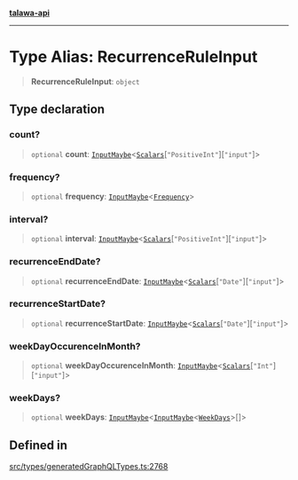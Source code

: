 [**talawa-api**](../../../README.md)

***

# Type Alias: RecurrenceRuleInput

> **RecurrenceRuleInput**: `object`

## Type declaration

### count?

> `optional` **count**: [`InputMaybe`](InputMaybe.md)\<[`Scalars`](Scalars.md)\[`"PositiveInt"`\]\[`"input"`\]\>

### frequency?

> `optional` **frequency**: [`InputMaybe`](InputMaybe.md)\<[`Frequency`](Frequency.md)\>

### interval?

> `optional` **interval**: [`InputMaybe`](InputMaybe.md)\<[`Scalars`](Scalars.md)\[`"PositiveInt"`\]\[`"input"`\]\>

### recurrenceEndDate?

> `optional` **recurrenceEndDate**: [`InputMaybe`](InputMaybe.md)\<[`Scalars`](Scalars.md)\[`"Date"`\]\[`"input"`\]\>

### recurrenceStartDate?

> `optional` **recurrenceStartDate**: [`InputMaybe`](InputMaybe.md)\<[`Scalars`](Scalars.md)\[`"Date"`\]\[`"input"`\]\>

### weekDayOccurenceInMonth?

> `optional` **weekDayOccurenceInMonth**: [`InputMaybe`](InputMaybe.md)\<[`Scalars`](Scalars.md)\[`"Int"`\]\[`"input"`\]\>

### weekDays?

> `optional` **weekDays**: [`InputMaybe`](InputMaybe.md)\<[`InputMaybe`](InputMaybe.md)\<[`WeekDays`](WeekDays.md)\>[]\>

## Defined in

[src/types/generatedGraphQLTypes.ts:2768](https://github.com/Suyash878/talawa-api/blob/e4413cec641a837926071678fed3c7f67234e31e/src/types/generatedGraphQLTypes.ts#L2768)
